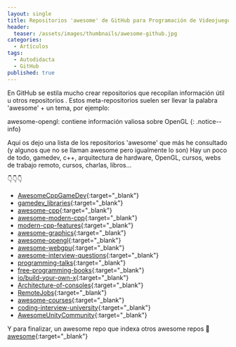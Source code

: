 ```yaml
---
layout: single
title: Repositorios 'awesome' de GitHub para Programación de Videojuegos
header:
  teaser: /assets/images/thumbnails/awesome-github.jpg
categories:
  - Artículos
tags:
  - Autodidacta
  - GitHub
published: true
---
```


En GitHub se estila mucho crear repositorios que recopilan información útil u otros repositorios <!--more-->. Estos meta-repositorios suelen ser llevar la palabra 'awesome' + un tema, por ejemplo:

awesome-opengl: contiene información valiosa sobre OpenGL
{: .notice--info}

Aquí os dejo una lista de los repositorios 'awesome' que más he consultado (y algunos que no se llaman awesome pero igualmente lo son) Hay un poco de todo, gamedev, c++, arquitectura de hardware, OpenGL, cursos, webs de trabajo remoto, cursos, charlas, libros...

👇👇👇

- [AwesomeCppGameDev](https://github.com/Caerind/AwesomeCppGameDev){:target="_blank"}
- [gamedev_libraries](https://github.com/raizam/gamedev_libraries){:target="_blank"}
- [awesome-cpp](https://github.com/fffaraz/awesome-cpp){:target="_blank"}
- [awesome-modern-cpp](https://github.com/rigtorp/awesome-modern-cpp){:target="_blank"}
- [modern-cpp-features](https://github.com/AnthonyCalandra/modern-cpp-features){:target="_blank"}
- [awesome-graphics](https://github.com/ericjang/awesome-graphics){:target="_blank"}
- [awesome-opengl](https://github.com/eug/awesome-opengl){:target="_blank"}
- [awesome-webgpu](https://github.com/mikbry/awesome-webgpu){:target="_blank"}
- [awesome-interview-questions](https://github.com/DopplerHQ/awesome-interview-questions){:target="_blank"}
- [programming-talks](https://github.com/hellerve/programming-talks){:target="_blank"}
- [free-programming-books](https://github.com/EbookFoundation/free-programming-books){:target="_blank"}
- [io/build-your-own-x](https://github.com/codecrafters-io/build-your-own-x){:target="_blank"}
- [Architecture-of-consoles](https://github.com/flipacholas/Architecture-of-consoles){:target="_blank"}
- [RemoteJobs](https://github.com/Wakkos/RemoteJobs){:target="_blank"}
- [awesome-courses](https://github.com/prakhar1989/awesome-courses){:target="_blank"}
- [coding-interview-university](https://github.com/jwasham/coding-interview-university){:target="_blank"}
- [AwesomeUnityCommunity](https://github.com/UnityCommunity/AwesomeUnityCommunity){:target="_blank"}

Y para finalizar, un awesome repo que indexa otros awesome repos 📜
[awesome](https://github.com/sindresorhus/awesome){:target="_blank"}












